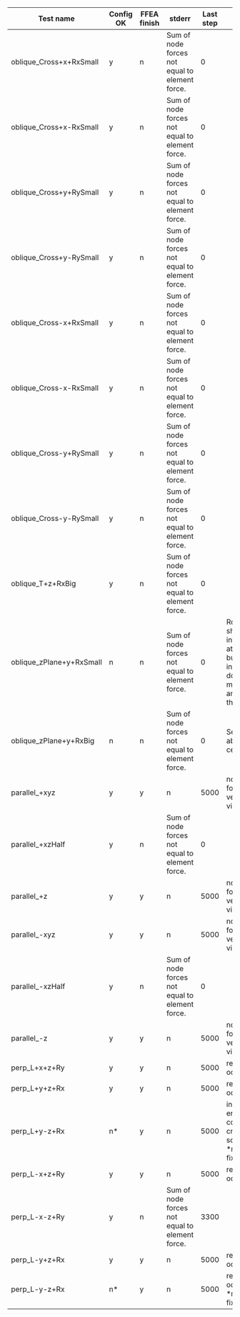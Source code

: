 | Test name                | Config OK | FFEA finish | stderr |  Last step  | Note |
|--------------------------|-----------|-------------|-------|-------------|-------       |
| oblique_Cross+x+RxSmall  |    y       |    n     |   Sum of node forces not equal to element force.    |   0    |       |
| oblique_Cross+x-RxSmall  |    y       |    n     |   Sum of node forces not equal to element force.    |   0    |       |
| oblique_Cross+y+RySmall  |     y      |    n     |   Sum of node forces not equal to element force.    |   0    |       |
| oblique_Cross+y-RySmall  |     y      |    n     |   Sum of node forces not equal to element force.    |   0    |       |
| oblique_Cross-x+RxSmall  |     y      |    n     |    Sum of node forces not equal to element force.   |   0   |       |
| oblique_Cross-x-RxSmall  |     y      |    n     |    Sum of node forces not equal to element force.   |   0    |       |
| oblique_Cross-y+RySmall  |     y      |    n     |    Sum of node forces not equal to element force.   |   0    |       |
| oblique_Cross-y-RySmall  |     y      |    n     |    Sum of node forces not equal to element force.   |   0    |       |
| oblique_T+z+RxBig        |     y      |    n     |  Sum of node forces not equal to element force. |   0    |       |
| oblique_zPlane+y+RxSmall |     n      |    n     |  Sum of node forces not equal to element force. |   0    |    Rods should intersect at end, but instead do in the middle, and fully through   |
| oblique_zPlane+y+RxBig |     n      |    n     |  Sum of node forces not equal to element force. |   0    |    See above cell.  |
| parallel_+xyz            |    y       |    y     |   n    |   5000    |  no steric force vectors visible
| parallel_+xzHalf         |     y      |    n     |  Sum of node forces not equal to element force. |   0    |       |
| parallel_+z              |      y     |    y     |   n    |   5000    | no steric force vectors visible
| parallel_-xyz            |      y     |    y     |   n    |   5000    | no steric force vectors visible
| parallel_-xzHalf         |     y      |    n     |  Sum of node forces not equal to element force. |   0    |       |
| parallel_-z              |      y     |    y     |   n    |   5000    | no steric force vectors visible
| perp_L+x+z+Ry            |      y     |    y     |   n    |   5000    |  repulsion occurs
| perp_L+y+z+Rx            |     y      |    y     |   n    |   5000    |  repulsion occurs
| perp_L+y-z+Rx            |     n*      |    y     |   n    |   5000    |  incorrect entry in config creation script. *now fixed
| perp_L-x+z+Ry            |     y      |    y     |   n    |   5000    |  repulsion occurs
| perp_L-x-z+Ry            |      y     |    n     |  Sum of node forces not equal to element force. |    3300   |       |
| perp_L-y+z+Rx            |     y      |    y     |   n    |   5000    | repulsion occurs
| perp_L-y-z+Rx            |     n*      |    y     |   n    |   5000    | repulsion occurs. *now fixed

